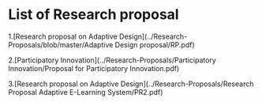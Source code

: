 
# List of Research proposal


1.[Research proposal on Adaptive Design](../Research-Proposals/blob/master/Adaptive Design proposal/RP.pdf)


2.[Participatory Innovation](../Research-Proposals/Participatory Innovation/Proposal for Participatory Innovation.pdf)


3.[Research proposal on Adaptive Design](../Research-Proposals/Research Proposal Adaptive E-Learning System/PR2.pdf)
